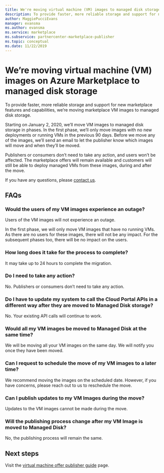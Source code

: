 ```yaml
---
title: We're moving virtual machine (VM) images to managed disk storage in the Azure Marketplace 
description: To provide faster, more reliable storage and support for new marketplace features and capabilities, we’re moving marketplace VM images to managed disk storage.  
author: MaggiePucciEvans 
manager: evansma
ms.author: evansma
ms.service: marketplace 
ms.subservice: partnercenter-marketplace-publisher
ms.topic: conceptual
ms.date: 11/22/2019
---
```


# We’re moving virtual machine (VM) images on Azure Marketplace to managed disk storage

To provide faster, more reliable storage and support for new marketplace features and capabilities, we’re moving marketplace VM images to managed disk storage.

Starting on January 2, 2020, we’ll move VM images to managed disk storage in phases. In the first phase, we’ll only move images with no new deployments or running VMs in the previous 90 days. Before we move any of the images, we’ll send an email to let the publisher know which images will move and when they’ll be moved.

Publishers or consumers don’t need to take any action, and users won’t be affected. The marketplace offers will remain available and customers will still be able to deploy managed VMs from these images, during and after the move.

If you have any questions, please [contact us](https://support.microsoft.com/supportforbusiness/productselection?sapId=48734891-ee9a-5d77-bf29-82bf8d8111ff).

## FAQs

### Would the users of my VM images experience an outage?

Users of the VM images will not experience an outage. 

In the first phase, we will only move VM images that have no running VMs. As there are no users for these images, there will not be any impact. For the subsequent phases too, there will be no impact on the users.

### How long does it take for the process to complete?

It may take up to 24 hours to complete the migration.

### Do I need to take any action?

No. Publishers or consumers don’t need to take any action.

### Do I have to update my system to call the Cloud Portal APIs in a different way after they are moved to Managed Disk storage?

No. Your existing API calls will continue to work.

### Would all my VM images be moved to Managed Disk at the same time?

We will be moving all your VM images on the same day. We will notify you once they have been moved.

### Can I request to schedule the move of my VM images to a later time?

We recommend moving the images on the scheduled date. However, if you have concerns, please reach out to us to reschedule the move.

### Can I publish updates to my VM Images during the move?

Updates to the VM images cannot be made during the move.

### Will the publishing process change after my VM Image is moved to Managed Disk?

No, the publishing process will remain the same. 

## Next steps

Visit the [virtual machine offer publisher guide](https://docs.microsoft.com/azure/marketplace/marketplace-virtual-machines) page.
